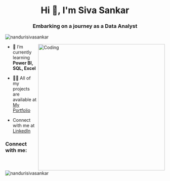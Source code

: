 <h1 align="center">Hi 👋, I'm Siva Sankar</h1>
<h3 align="center">Embarking on a journey as a Data Analyst</h3>

<p align="left"> <img src="https://komarev.com/ghpvc/?username=nandurisivasankar&label=Profile%20views&color=0e75b6&style=flat" alt="nandurisivasankar" /> </p>

<img align="right" alt="Coding" width="400" src="https://digitalcreativemind.com/wp-content/uploads/2021/06/Analytics_amp_Data_Science.gif">

- 🌱 I’m currently learning **Power BI, SQL, Excel**

- 👨‍💻 All of my projects are available at [My Portfolio](https://nanduri.carrd.co/#one)

- Connect with me at [LinkedIn](https://www.linkedin.com/in/nanduri-siva-sankar-8b21122a8/)

<h3 align="left">Connect with me:</h3>
<p align="left">
</p>

<p>&nbsp;<img align="center" src="https://github-readme-stats.vercel.app/api?username=nandurisivasankar&show_icons=true&locale=en" alt="nandurisivasankar" /></p>
